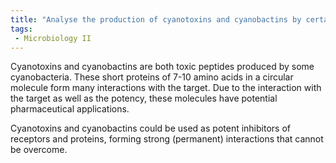 ```yaml
---
title: "Analyse the production of cyanotoxins and cyanobactins by certain cyanobacteria species. How can these compounds be potentially utilized in pharmaceutical applications? "
tags:
 - Microbiology II
---
```

Cyanotoxins and cyanobactins are both toxic peptides produced by some cyanobacteria. These short proteins of 7-10 amino acids in a circular molecule form many interactions with the target. Due to the interaction with the target as well as the potency, these molecules have potential pharmaceutical applications.  

Cyanotoxins and cyanobactins could be used as potent inhibitors of receptors and proteins, forming strong (permanent) interactions that cannot be overcome.  

